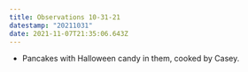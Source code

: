 ```yaml
---
title: Observations 10-31-21
datestamp: "20211031"
date: 2021-11-07T21:35:06.643Z
---
```

- Pancakes with Halloween candy in them, cooked by Casey.